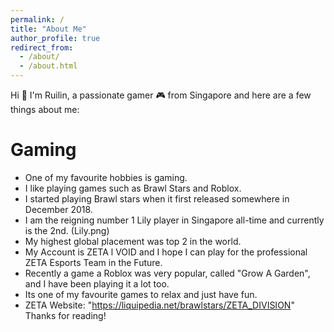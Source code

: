```yaml
---
permalink: /
title: "About Me"
author_profile: true
redirect_from: 
  - /about/
  - /about.html
---
```

Hi 👋 I'm Ruilin, a passionate gamer 🎮 from Singapore and here are a few things about me:

# Gaming
- One of my favourite hobbies is gaming.
- I like playing games such as Brawl Stars and Roblox.
- I started playing Brawl stars when it first released somewhere in December 2018.
- I am the reigning number 1 Lily player in Singapore all-time and currently is the 2nd. (Lily.png)
- My highest global placement was top 2 in the world. 
- My Account is ZETA l VOID and I hope I can play for the professional ZETA Esports Team in the Future.
- Recently a game a Roblox was very popular, called "Grow A Garden", and I have been playing it a lot too.
- Its one of my favourite games to relax and just have fun.
- ZETA Website: "https://liquipedia.net/brawlstars/ZETA_DIVISION"
Thanks for reading!
